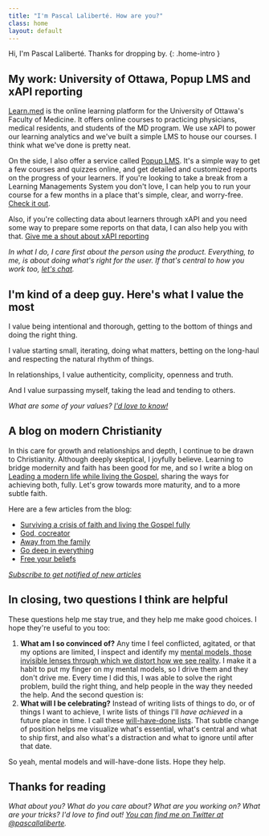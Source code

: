 ```yaml
---
title: "I'm Pascal Laliberté. How are you?"
class: home
layout: default
---
```


Hi, I'm Pascal Laliberté. Thanks for dropping by.
{: .home-intro }

## My work: University of Ottawa, Popup LMS and xAPI reporting

[Learn.med][learnmed] is the online learning platform for the University of Ottawa's Faculty of Medicine. It offers online courses to practicing physicians, medical residents, and students of the MD program. We use xAPI to power our learning analytics and we've built a simple LMS to house our courses. I think what we've done is pretty neat.

On the side, I also offer a service called [Popup LMS][popuplms]. It's a simple way to get a few courses and quizzes online, and get detailed and customized reports on the progress of your learners. If you're looking to take a break from a Learning Managements System you don't love, I can help you to run your course for a few months in a place that's simple, clear, and worry-free. [Check it out][popuplms].

Also, if you're collecting data about learners through xAPI and you need some way to prepare some reports on that data, I can also help you with that. [Give me a shout about xAPI reporting](mailto:pascal@pascallaliberte.me)

[learnmed]: https://learn.med.uottawa.ca/
[popuplms]: http://popuplms.com

*In what I do, I care first about the person using the product. Everything, to me, is about doing what's right for the user. If that's central to how you work too, [let's chat][twitter].*

## I'm kind of a deep guy. Here's what I value the most

I value being intentional and thorough, getting to the bottom of things and doing the right thing.

I value starting small, iterating, doing what matters, betting on the long-haul and respecting the natural rhythm of things.

In relationships, I value authenticity, complicity, openness and truth.

And I value surpassing myself, taking the lead and tending to others.

*What are some of your values? [I'd love to know!][twitter]*

## A blog on modern Christianity

In this care for growth and relationships and depth, I continue to be drawn to Christianity. Although deeply skeptical, I joyfully believe. Learning to bridge modernity and faith has been good for me, and so I write a blog on [Leading a modern life while living the Gospel][faithblog], sharing the ways for achieving both, fully. Let's grow towards more maturity, and to a more subtle faith.

Here are a few articles from the blog:

* [Surviving a crisis of faith and living the Gospel fully](http://by.pascallaliberte.me/2014-04-surviving-a-crisis-of-faith/)
* [God, cocreator](http://by.pascallaliberte.me/2014-06-god-cocreator/)
* [Away from the family](http://by.pascallaliberte.me/2014-08-away-from-the-family/)
* [Go deep in everything](http://by.pascallaliberte.me/2014-12-go-deep-in-everything/)
* [Free your beliefs](http://by.pascallaliberte.me/2015-04-free-your-beliefs/)

[faithblog]: http://by.pascallaliberte.me/

*[Subscribe to get notified of new articles](http://by.pascallaliberte.me/subscribe-follow/)*

## In closing, two questions I think are helpful

These questions help me stay true, and they help me make good choices. I hope they're useful to you too:

1. **What am I so convinced of?** Any time I feel conflicted, agitated, or that my options are limited, I inspect and identify my [mental models, those invisible lenses through which we distort how we see reality][mentalmodels]. I make it a habit to put my finger on my mental models, so I drive them and they don't drive me. Every time I did this, I was able to solve the right problem, build the right thing, and help people in the way they needed the help. And the second question is:
2. **What will I be celebrating?** Instead of writing lists of things to do, or of things I want to achieve, I write lists of things I'll *have achieved* in a future place in time. I call these [will-have-done lists][havedonelists]. That subtle change of position helps me visualize what's essential, what's central and what to ship first, and also what's a distraction and what to ignore until after that date.

So yeah, mental models and will-have-done lists. Hope they help.

[mentalmodels]: http://by.pascallaliberte.me/2014-01-intro-to-mental-models/
[havedonelists]: http://by.pascallaliberte.me/2013-12-writing-objectives-you-will-accomplish/


## Thanks for reading

*What about you? What do you care about? What are you working on? What are your tricks? I'd love to find out! [You can find me on Twitter at @pascallaliberte][twitter].*

[twitter]: https://twitter.com/pascallaliberte
